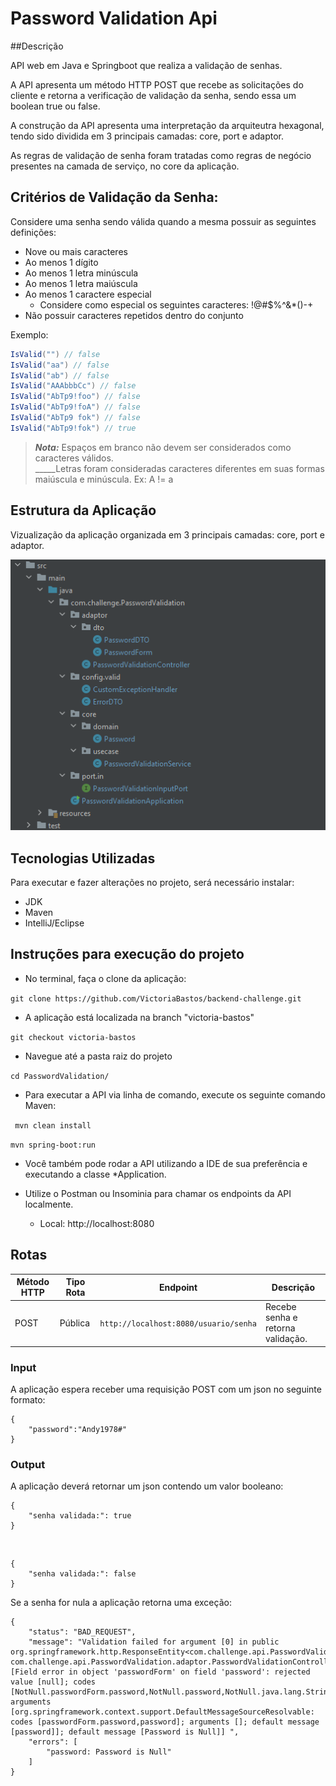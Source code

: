 
# Password Validation Api

##Descrição

API web em Java e Springboot que realiza a validação de senhas.

A API apresenta um método HTTP POST que recebe as solicitações do cliente e retorna a verificação de validação da senha, sendo essa um boolean true ou false.

A construção da API apresenta uma interpretação da arquiteutra hexagonal, tendo sido dividida em 3 principais camadas: core, port e adaptor.

As regras de validação de senha foram tratadas como regras de negócio presentes na camada de serviço, no core da aplicação. 


## Critérios de Validação da Senha:

Considere uma senha sendo válida quando a mesma possuir as seguintes definições:

- Nove ou mais caracteres
- Ao menos 1 dígito
- Ao menos 1 letra minúscula
- Ao menos 1 letra maiúscula
- Ao menos 1 caractere especial
  - Considere como especial os seguintes caracteres: !@#$%^&*()-+
- Não possuir caracteres repetidos dentro do conjunto

Exemplo:  

```c#
IsValid("") // false  
IsValid("aa") // false  
IsValid("ab") // false  
IsValid("AAAbbbCc") // false  
IsValid("AbTp9!foo") // false  
IsValid("AbTp9!foA") // false
IsValid("AbTp9 fok") // false
IsValid("AbTp9!fok") // true
```

> **_Nota:_**  Espaços em branco não devem ser considerados como caracteres válidos.</br>
> _____Letras foram consideradas caracteres diferentes em suas formas maiúscula e minúscula. Ex: A != a



## Estrutura da Aplicação

Vizualização da aplicação organizada em 3 principais camadas: core, port e adaptor.

<img src="./assets/archHex.PNG">

## Tecnologias Utilizadas
Para executar e fazer alterações no projeto, será necessário instalar:

- JDK
- Maven
- IntelliJ/Eclipse

## Instruções para execução do projeto
- No terminal, faça o clone da aplicação:

``git clone https://github.com/VictoriaBastos/backend-challenge.git``

- A aplicação está localizada na branch "victoria-bastos"

``git checkout victoria-bastos``
- Navegue até a pasta raiz do projeto 

``cd PasswordValidation/``

- Para executar a API via linha de comando, execute os seguinte comando Maven:

`` mvn clean install``

``mvn spring-boot:run``



- Você também pode rodar a API utilizando a IDE de sua preferência e executando a classe *Application. 


- Utilize o Postman ou Insominia para chamar os endpoints da API localmente.
  - Local: http://localhost:8080

## Rotas

| Método HTTP | Tipo Rota | Endpoint                               | Descrição                         |
|-------------| --------- |----------------------------------------|-----------------------------------|
| POST        | Pública   | `http://localhost:8080/usuario/senha` | Recebe senha e retorna validação. |     

### Input
A aplicação espera receber uma requisição POST com um json no seguinte formato:

    { 
        "password":"Andy1978#" 
    }

### Output
A aplicação deverá retornar um json contendo um valor booleano:

    {
        "senha validada:": true
    }
<br>
    
    {
        "senha validada:": false
    }

Se a senha for nula a aplicação retorna uma exceção:

    {
        "status": "BAD_REQUEST",
        "message": "Validation failed for argument [0] in public org.springframework.http.ResponseEntity<com.challenge.api.PasswordValidation.adaptor.dto.PasswordDTO> com.challenge.api.PasswordValidation.adaptor.PasswordValidationController.validateUserPassword(com.challenge.api.PasswordValidation.adaptor.dto.PasswordForm): [Field error in object 'passwordForm' on field 'password': rejected value [null]; codes [NotNull.passwordForm.password,NotNull.password,NotNull.java.lang.String,NotNull]; arguments [org.springframework.context.support.DefaultMessageSourceResolvable: codes [passwordForm.password,password]; arguments []; default message [password]]; default message [Password is Null]] ",
        "errors": [
            "password: Password is Null"
        ]
    }




